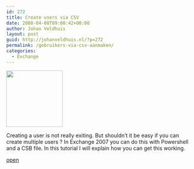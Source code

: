 ```yaml
---
id: 272
title: Create users via CSV
date: 2008-04-08T09:00:42+00:00
author: Johan Veldhuis
layout: post
guid: http://johanveldhuis.nl/?p=272
permalink: /gebruikers-via-csv-aanmaken/
categories:
  - Exchange
---
```

[<img class="alignnone size-thumbnail wp-image-270" title="Users created by Powershell" src="https://i2.wp.com/johanveldhuis.nl/wp-content/uploads/2008/04/bulk_user_6-150x150.jpg?resize=150%2C150" alt="" width="150" height="150" srcset="https://i0.wp.com/johanveldhuis.nl/wp-content/uploads/2008/04/bulk_user_6.jpg?resize=150%2C150&ssl=1 150w, https://i1.wp.com/johanveldhuis.nl/wp-content/uploads/D:\Web\wordpress/wp-content/uploads/2008/04/bulk_user_6.jpg?zoom=2&resize=150%2C150&ssl=1 300w, https://i1.wp.com/johanveldhuis.nl/wp-content/uploads/D:\Web\wordpress/wp-content/uploads/2008/04/bulk_user_6.jpg?zoom=3&resize=150%2C150&ssl=1 450w" sizes="(max-width: 150px) 100vw, 150px" data-recalc-dims="1" />](https://i0.wp.com/johanveldhuis.nl/wp-content/uploads/2008/04/bulk_user_6.jpg)

Creating a user is not really exiting. But shouldn&#8217;t it be easy if you can create multiple users ? In Exchange 2007 you can do this with Powershell and a CSB file. In this tutorial I will explain how you can get this working.

[open](http://johanveldhuis.nl/?page_id=264)
